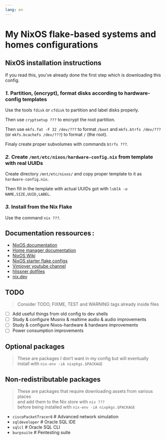 ```yaml
---
lang: en
---
```


# My NixOS flake-based systems and homes configurations

## NixOS installation instructions

If you read this, you’ve already done the first step which is 
downloading this config.

### *1.* Partition, (encrypt), format disks according to hardware-config templates

Use the tools `fdisk` or `cfdisk` to partition and label disks properly.

Then use `cryptsetup ???` to encrypt the root partition.

Then use `mkfs.fat -F 32 /dev/???` to format `/boot` and `mkfs.btrfs /dev/???`
(or `mkfs.bcachefs /dev/???`) to format `/` (the root).

Finaly create proper subvolumes with commands `btrfs ???`.

### *2.* Create `/mnt/etc/nixos/hardware-config.nix` from template with real UUIDs

Create directory `/mnt/etc/nixos/` and copy proper template to it as
`hardware-config.nix`.

Then fill in the template with actual UUIDs got with
`lsblk -o NAME,SIZE,UUID,LABEL`.

### *3.* Install from the Nix Flake

Use the command `nix ???`.

## Documentation ressources :

- [NixOS documentation](https://nixos.org/manual/nixos/stable/#sec-building-image)
- [Home manager documentation](https://nix-community.github.io/home-manager/index.html#ch-nix-flakes)
- [NixOS Wiki](https://nixos.wiki/wiki/Flakes)
- [NixOS starter flake configs](https://github.com/Misterio77/nix-starter-configs/tree/main)
- [Vimjoyer youtube channel](https://www.youtube.com/watch?v=bjTxiFLSNFA&list=PLko9chwSoP-15ZtZxu64k_CuTzXrFpxPE)
- [hlissner dotfiles](https://github.com/hlissner/dotfiles)
- [nix.dev](https://nix.dev)

## TODO

> Consider TODO, FIXME, TEST and WARNING tags already inside files

- [ ] Add useful things from old config to dev shells
- [ ] Study & configure Musnix & realtime audio & audio improvements
- [ ] Study & configure Nixos-hardware & hardware improvements
- [ ] Power consumption improvements

## Optional packages

> These are packages I don’t want in my config but will eventually \
> install with `nix-env -iA nixpkgs.$PACKAGE`

## Non-redistributable packages

> These are packages that require downloading assets from various places \
> and add them to the Nix store with `nix ???` \
> before being installed with `nix-env -iA nixpkgs.$PACKAGE`

- `ciscoPacketTracer8` # Advanced network simulation
- `sqldeveloper` # Oracle SQL IDE
- `sqlcl` # Oracle SQL CLI
- `burpsuite` # Pentesting suite
